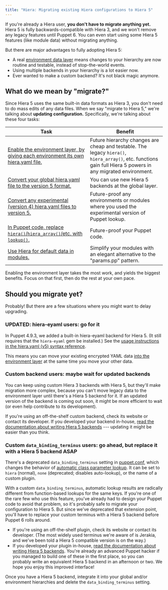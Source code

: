 ```yaml
---
title: "Hiera: Migrating existing Hiera configurations to Hiera 5"
---
```


[layers]: ./hiera_layers.html
[migrate_environment]: ./hiera_migrate_environments.html
[migrate_v3]: ./hiera_migrate_v3_yaml.html
[migrate_v4]: ./hiera_migrate_v4_yaml.html
[migrate_functions]: ./hiera_migrate_functions.html
[migrate_modules]: ./hiera_migrate_modules.html
[legacy_backend]: ./hiera_config_yaml_5.html#configuring-a-hierarchy-level-legacy-hiera-3-backends
[backends]: ./hiera_custom_backends.html
[puppet.conf]: ./config_file_main.html
[automatic]: ./hiera_automatic.html
[eyaml_v5]: ./hiera_config_yaml_5.html#configuring-a-hierarchy-level-hiera-eyaml

If you're already a Hiera user, **you don't have to migrate anything yet.** Hiera 5 is fully backwards-compatible with Hiera 3, and we won't remove any legacy features until Puppet 6. You can even start using some Hiera 5 features (like module data) without migrating anything.

But there are major advantages to fully adopting Hiera 5:

* A real [environment data layer][layers] means changes to your hierarchy are now routine and testable, instead of stop-the-world events.
* Using multiple backends in your hierarchy is a lot easier now.
* Ever wanted to make a custom backend? It's not black magic anymore.

## What do we mean by "migrate?"

Since Hiera 5 uses the same built-in data formats as Hiera 3, you don't need to do mass edits of any data files. When we say "migrate to Hiera 5," we're talking about **updating configuration.** Specifically, we're talking about these four tasks:

Task | Benefit
-----|--------
[Enable the environment layer, by giving each environment its own hiera.yaml file.][migrate_environment] | Future hierarchy changes are cheap and testable. The legacy `hiera()`, `hiera_array()`, etc. functions gain full Hiera 5 powers in any migrated environment.
[Convert your global hiera.yaml file to the version 5 format.][migrate_v3] | You can use new Hiera 5 backends at the global layer.
[Convert any experimental (version 4) hiera.yaml files to version 5.][migrate_v4] | Future-proof any environments or modules where you used the experimental version of Puppet lookup.
[In Puppet code, replace `hiera()`/`hiera_array()`/etc. with `lookup()`.][migrate_functions] | Future-proof your Puppet code.
[Use Hiera for default data in modules.][migrate_modules] | Simplify your modules with an elegant alternative to the "params.pp" pattern.

Enabling the environment layer takes the most work, and yields the biggest benefits. Focus on that first, then do the rest at your own pace.


## Should you migrate yet?

Probably! But there are a few situations where you might want to delay upgrading.

### UPDATED: hiera-eyaml users: go for it

In Puppet 4.9.3, we added a built-in hiera-eyaml backend for Hiera 5. (It still requires that the `hiera-eyaml` gem be installed.) See the [usage instructions in the hiera.yaml (v5) syntax reference][eyaml_v5].

This means you can move your existing encrypted YAML data [into the environment layer][migrate_environment] at the same time you move your other data.

### Custom backend users: maybe wait for updated backends

You can keep using custom Hiera 3 backends with Hiera 5, but they'll make migration more complex, because you can't move legacy data to the environment layer until there's a Hiera 5 backend for it. If an updated version of the backend is coming out soon, it might be more efficient to wait (or even help contribute to its development).

If you're using an off-the-shelf custom backend, check its website or contact its developer. If you developed your backend in-house, [read the documentation about writing Hiera 5 backends][backends] --- updating it might be easier than you think.

### Custom `data_binding_terminus` users: go ahead, but replace it with a Hiera 5 backend ASAP

There's a deprecated `data_binding_terminus` setting in [puppet.conf][], which changes the behavior of [automatic class parameter lookup][automatic]. It can be set to `hiera` (normal), `none` (deprecated; disables auto-lookup), or the name of a custom plugin.

With a custom `data_binding_terminus`, automatic lookup results are radically different from function-based lookups for the same keys. If you're one of the rare few who use this feature, you've already had to design your Puppet code to avoid that problem, so it's probably safe to migrate your configuration to Hiera 5. But since we've deprecated that extension point, you'll have to replace your custom terminus with a Hiera 5 backend before Puppet 6 rolls around.

* If you're using an off-the-shelf plugin, check its website or contact its developer. (The most widely used terminus we're aware of is Jerakia, and we've been told a Hiera 5 compatible version is on the way.)
* If you developed your plugin in-house, [read the documentation about writing Hiera 5 backends][backends]. You're already an advanced Puppet hacker if you managed to build one of these in the first place, so you can probably write an equivalent Hiera 5 backend in an afternoon or two. We hope you enjoy this improved interface!

Once you have a Hiera 5 backend, integrate it into your global and/or environment hierarchies and delete the `data_binding_terminus` setting.

